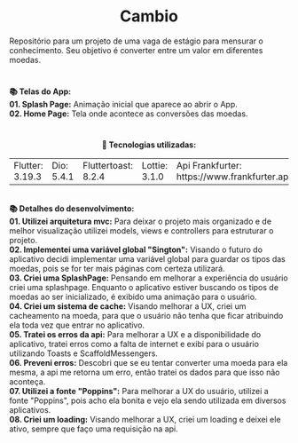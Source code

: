<h1 align="center">Cambio</h1>
<div>
Repositório para um projeto de uma vaga de estágio para mensurar o conhecimento. Seu objetivo é converter entre um valor em diferentes moedas.
</div>  
  
 
  #
  

  #
<div align="left"> 
  <strong>📚 Telas do App:</strong>
</div>

<div align="left"> 
   <strong>01. Splash Page:</strong> Animação inicial que aparece ao abrir o App.
</div>

<div align="left"> 
   <strong>02. Home Page:</strong> Tela onde acontece as conversões das moedas.
</div>


#
    
<div align="center">  
  <strong> 💼 Tecnologias utilizadas: </strong>
</div>   

<table align="center">
 <tr>
  <td>Flutter: 3.19.3</td>  
  <td>Dio: 5.4.1</td>
  <td>Fluttertoast: 8.2.4</td>
  <td>Lottie: 3.1.0</td>
  <td>Api Frankfurter: https://www.frankfurter.app/docs/</td>
 </tr>
</table>

</br>
<div align="left"> 
  <strong>📚 Detalhes do desenvolvimento:</strong>
</div>

<div align="left"> 
   <strong>01. Utilizei arquitetura mvc:</strong> Para deixar o projeto mais organizado e de melhor visualização utilizei models, views e controllers para estruturar o projeto.
</div>

<div align="left"> 
   <strong>02. Implementei uma variável global "Sington":</strong> Visando o futuro do aplicativo decidi implementar uma variável global para guardar os tipos das moedas, pois se for ter mais páginas com certeza utilizará.
</div>


<div align="left"> 
   <strong>03. Criei uma SplashPage:</strong> Pensando em melhorar a experiência do usuário criei uma splashpage. Enquanto o aplicativo estiver buscando os tipos de moedas ao ser inicializado, é exibido uma animação para o usuário.
</div>


<div align="left"> 
   <strong>04. Criei um sistema de cache:</strong> Visando melhorar a UX, criei um cacheamento na moeda, para que o usuário não tenha que ficar atribuindo ela toda vez que entrar no aplicativo.
</div>

<div align="left"> 
   <strong>05. Tratei os erros da api:</strong> Para melhorar a UX e a disponibilidade do aplicativo, tratei erros como a falta de internet e exibi para o usuário utilizando Toasts e ScaffoldMessengers.
</div>

<div align="left"> 
   <strong>06. Preveni erros:</strong> Descobri que se eu tentar converter uma moeda para ela mesma, a api me retorna um erro, então tratei os dados para que isso não aconteça.
</div>

<div align="left"> 
   <strong>07. Utilizei a fonte "Poppins":</strong> Para melhorar a UX do usuário, utilizei a fonte "Poppins", pois acho ela bonita e vejo ela sendo utilizada em diversos aplicativos.
</div>

<div align="left"> 
   <strong>08. Criei um loading:</strong> Visando melhorar a UX, criei um loading e deixei ele ativo, sempre que faço uma requisição na api.
</div>

